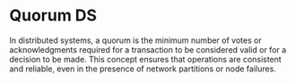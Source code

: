 # Quorum DS
In distributed systems, a quorum is the minimum number of votes or acknowledgments required for a transaction to be considered valid or for a decision to be made. This concept ensures that operations are consistent and reliable, even in the presence of network partitions or node failures.